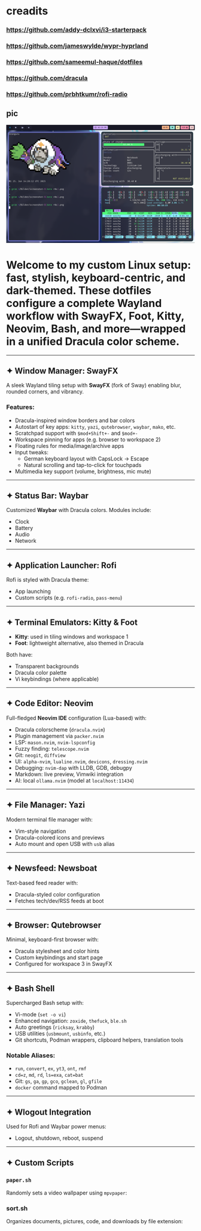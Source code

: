 ﻿# creadits
### https://github.com/addy-dclxvi/i3-starterpack
### https://github.com/jameswylde/wypr-hyprland
### https://github.com/sameemul-haque/dotfiles
### https://github.com/dracula
### https://github.com/prbhtkumr/rofi-radio

## pic 
![Screenshot](screenshot-1750861747.png)

# Welcome to my custom Linux setup: fast, stylish, keyboard-centric, and dark-themed. These dotfiles configure a complete Wayland workflow with **SwayFX**, **Foot**, **Kitty**, **Neovim**, **Bash**, and more—wrapped in a unified **Dracula color scheme**.

---

## ✦ Window Manager: SwayFX

A sleek Wayland tiling setup with **SwayFX** (fork of Sway) enabling blur, rounded corners, and vibrancy.

### Features:
- Dracula-inspired window borders and bar colors
- Autostart of key apps: `kitty`, `yazi`, `qutebrowser`, `waybar`, `mako`, etc.
- Scratchpad support with `$mod+Shift+-` and `$mod+-`
- Workspace pinning for apps (e.g. browser to workspace 2)
- Floating rules for media/image/archive apps
- Input tweaks:
  - German keyboard layout with CapsLock → Escape
  - Natural scrolling and tap-to-click for touchpads
- Multimedia key support (volume, brightness, mic mute)

---

## ✦ Status Bar: Waybar

Customized **Waybar** with Dracula colors. Modules include:
- Clock
- Battery
- Audio
- Network

---

## ✦ Application Launcher: Rofi

Rofi is styled with Dracula theme:
- App launching
- Custom scripts (e.g. `rofi-radio`, `pass-menu`)

---

## ✦ Terminal Emulators: Kitty & Foot

- **Kitty**: used in tiling windows and workspace 1  
- **Foot**: lightweight alternative, also themed in Dracula

Both have:
- Transparent backgrounds
- Dracula color palette
- Vi keybindings (where applicable)

---

## ✦ Code Editor: Neovim

Full-fledged **Neovim IDE** configuration (Lua-based) with:
- Dracula colorscheme (`dracula.nvim`)
- Plugin management via `packer.nvim`
- LSP: `mason.nvim`, `nvim-lspconfig`
- Fuzzy finding: `telescope.nvim`
- Git: `neogit`, `diffview`
- UI: `alpha-nvim`, `lualine.nvim`, `devicons`, `dressing.nvim`
- Debugging: `nvim-dap` with LLDB, GDB, debugpy
- Markdown: live preview, Vimwiki integration
- AI: local `ollama.nvim` (model at `localhost:11434`)

---

## ✦ File Manager: Yazi

Modern terminal file manager with:
- Vim-style navigation
- Dracula-colored icons and previews
- Auto mount and open USB with `usb` alias

---

## ✦ Newsfeed: Newsboat

Text-based feed reader with:
- Dracula-styled color configuration
- Fetches tech/dev/RSS feeds at boot

---

## ✦ Browser: Qutebrowser

Minimal, keyboard-first browser with:
- Dracula stylesheet and color hints
- Custom keybindings and start page
- Configured for workspace 3 in SwayFX

---

## ✦ Bash Shell

Supercharged Bash setup with:
- Vi-mode (`set -o vi`)
- Enhanced navigation: `zoxide`, `thefuck`, `ble.sh`
- Auto greetings (`ricksay`, `krabby`)
- USB utilities (`usbmount`, `usbinfo`, etc.)
- Git shortcuts, Podman wrappers, clipboard helpers, translation tools

### Notable Aliases:
- `run`, `convert`, `ex`, `yt3`, `ont`, `rmf`
- `cd=z`, `md`, `rd`, `ls=exa`, `cat=bat`
- Git: `gs`, `ga`, `gp`, `gco`, `gclean`, `gl`, `gfile`
- `docker` command mapped to Podman

---

## ✦ Wlogout Integration

Used for Rofi and Waybar power menus:
- Logout, shutdown, reboot, suspend

---

## ✦ Custom Scripts

### `paper.sh`
Randomly sets a video wallpaper using `mpvpaper`:

### sort.sh
Organizes documents, pictures, code, and downloads by file extension:
